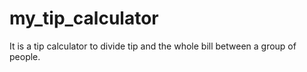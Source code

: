 # my_tip_calculator
It is a tip calculator to divide tip and the whole bill between a group of people.
